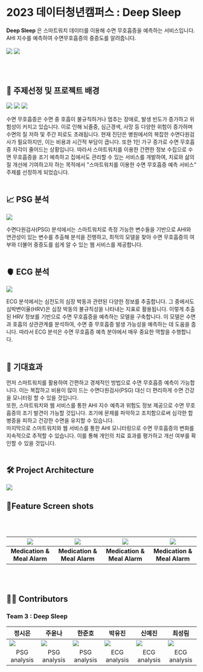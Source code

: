 # **2023 데이터청년캠퍼스 : Deep Sleep**

**Deep Sleep** 은 스마트워치 데이터를 이용해 수면 무호흡증을 예측하는 서비스입니다. AHI 지수를 예측하여 수면무호흡증의 중증도를 알려줍니다.
<br><br>
<img src="https://github.com/alacori/deepsleep/assets/70925118/f3d152f1-18ab-427c-9d26-ff98e0c8a5e2">
<img src="https://github.com/alacori/deepsleep/assets/70925118/95459903-1af4-46a6-92a4-ea82626c86bb">



<br><br>


## 🛌 **주제선정 및 프로젝트 배경**
![](https://github.com/alacori/deepsleep/assets/70925118/e5ec1c1b-9d1e-4e60-bca0-8bf8e150db71)
![](https://github.com/alacori/deepsleep/assets/70925118/f515e630-3af3-4217-b1e9-213b22adf8ad)
![](https://github.com/alacori/deepsleep/assets/70925118/08afb45f-e354-474e-a816-d9d3e99ab296)



수면 무호흡증은 수면 중 호흡이 불규칙하거나 멈추는 장애로, 발생 빈도가 증가하고 위험성이 커지고 있습니다. 이로 인해 뇌졸중, 심근경색, 사망 등 다양한 위험이 증가하며 수면의 질 저하 및 주간 피로도 초래됩니다. 현재 진단은 병원에서의 복잡한 수면다원검사가 필요하지만, 이는 비용과 시간적 부담이 큽니다. 또한 1인 가구 증가로 수면 무호흡증 자각이 줄어드는 상황입니다. 따라서 스마트워치를 이용한 간편한 정보 수집으로 수면 무호흡증을 조기 예측하고 집에서도 관리할 수 있는 서비스를 개발하여, 치료와 삶의 질 개선에 기여하고자 하는 목적에서 "스마트워치를 이용한 수면 무호흡증 예측 서비스" 주제를 선정하게 되었습니다.
<br>
<br>

## 📈 **PSG 분석**
<img src="https://github.com/alacori/deepsleep/assets/70925118/49f9a523-96cd-4cbd-bd07-07d3c164f544">

수면다원검사(PSG) 분석에서는 스마트워치로 측정 가능한 변수들을 기반으로 AHI와 연관성이 있는 변수를 추출해 분석을 진행하고, 최적의 모델을 찾아 수면 무호흡증의 여부와 더불어 중증도를 쉽게 알 수 있는 웹 서비스를 제공합니다.
<br>
<br>

## 🫀 **ECG 분석**

![](https://i.ibb.co/pWFrbZr/our-goal.png)

ECG 분석에서는 심전도의 심장 박동과 관련된 다양한 정보를 추출합니다. 그 중에서도 심박변이율(HRV)은 심장 박동의 불규칙성을 나타내는 지표로 활용됩니다. 이렇게 추출된 HRV 정보를 기반으로 수면 무호흡증을 예측하는 모델을 구축합니다. 이 모델은 수면과 호흡의 상관관계를 분석하여, 수면 중 무호흡증 발생 가능성을 예측하는 데 도움을 줍니다. 따라서 ECG 분석은 수면 무호흡증 예측 분야에서 매우 중요한 역할을 수행합니다.
<br>
<br>

## 🎯 **기대효과**


먼저 스마트워치를 활용하여 간편하고 경제적인 방법으로 수면 무호흡증 예측이 가능합니다. 이는 복잡하고 비용이 많이 드는 수면다원검사(PSG) 대신 더 편리하게 수면 건강을 모니터링 할 수 있을 것입니다.<br>
또한, 스마트워치와 웹 서비스를 통한 AHI 지수 예측과 위험도 정보 제공으로 수면 무호흡증의 조기 발견이 가능할 것입니다. 조기에 문제를 파악하고 조치함으로써 심각한 합병증을 피하고 건강한 수면을 유지할 수 있습니다.<br>
마지막으로 스마트워치와 웹 서비스를 통한 AHI 모니터링으로 수면 무호흡증의 변화를 지속적으로 추적할 수 있습니다. 이를 통해 개인의 치료 효과를 평가하고 개선 여부를 확인할 수 있을 것입니다.
<br>
<br>

## 🛠 **Project Architecture**

<img src="https://github.com/alacori/deepsleep/assets/70925118/3e7c585e-7a36-43cc-adc3-0065852879dd">



<br>


## 📱**Feature Screen shots**

<br> <br>

|<img src="https://cdn.discordapp.com/attachments/1114839224361955328/1114839531846377522/4a9595dfd36dec45.gif">|<img src="https://cdn.discordapp.com/attachments/1114839224361955328/1114839531489865790/dc30a03f920bc47a.gif" >|<img src="https://cdn.discordapp.com/attachments/1114839224361955328/1114839349649997824/bee6b9e2f0221593.gif">|<img src="https://cdn.discordapp.com/attachments/1114839224361955328/1114839349238972476/9edf67f1937bfac5.gif">|
|------|------|------|------|
|<div align="center">**Medication & Meal Alarm**</div>|<div align="center">**Medication & Meal Alarm**</div>|<div align="center">**Medication & Meal Alarm**</div>|<div align="center">**Medication & Meal Alarm**</div>|


<br> <br>



## 👩‍💻 **Contributors**

### **Team 3** : Deep Sleep

|**정시은**|**주윤나**|**한준호**|**박유진**|**신예진**|**최성림**|
|---|---|---|---|---|---|
|<img src="https://github.com/alacori/deepsleep/assets/70925118/97c473e4-bb82-4492-a009-1177484ba204">|<img src="https://github.com/alacori/deepsleep/assets/70925118/e8dfdf5c-c0f6-49b6-a8d9-6aa847198365">|<img src="https://github.com/alacori/deepsleep/assets/70925118/3bdba795-02bb-451a-bf21-52bf5a3eb688">|<img src="https://github.com/alacori/deepsleep/assets/70925118/97c473e4-bb82-4492-a009-1177484ba204">|<img src="https://github.com/alacori/deepsleep/assets/70925118/97c473e4-bb82-4492-a009-1177484ba204">|<img src="https://github.com/alacori/deepsleep/assets/70925118/97c473e4-bb82-4492-a009-1177484ba204">|
|<div align="center">PSG analysis</div>|<div align="center">PSG analysis</div>|<div align="center">PSG analysis</div>|<div align="center">ECG analysis</div>|<div align="center">ECG analysis</div>|<div align="center">ECG analysis</div>|
